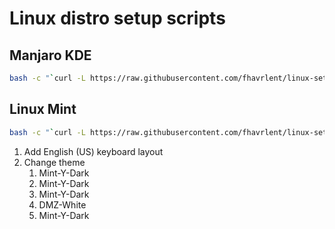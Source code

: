 # Linux distro setup scripts

## Manjaro KDE

```bash
bash -c "`curl -L https://raw.githubusercontent.com/fhavrlent/linux-setup/main/manjaro.sh`"
```

## Linux Mint

```bash
bash -c "`curl -L https://raw.githubusercontent.com/fhavrlent/linux-setup/main/mint.sh`"
```

1. Add English (US) keyboard layout
2. Change theme
   1. Mint-Y-Dark
   2. Mint-Y-Dark
   3. Mint-Y-Dark
   4. DMZ-White
   5. Mint-Y-Dark
